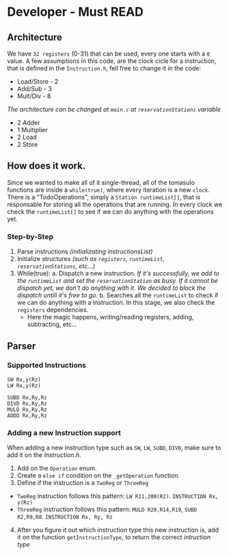 # Developer - Must READ
## Architecture

We have `32 registers` (0-31) that can be used, every one starts with a `0` value.
A few assumptions in this code, are the clock cicle for a instruction, that is defined in the `Instruction.h`, fell free to change it in the code:
* Load/Store - 2
* Add/Sub - 3
* Mult/Div - 8

_The architecture can be changed at `main.c` at `reservationStations` variable_
* 2 Adder
* 1 Multiplier
* 2 Load
* 2 Store


## How does it work.
Since we wanted to make all of it single-thread, all of the tomasulo functions are inside a `while(true)`, where every iteration is a new `clock`.
There is a "TodoOperations", simply a `Station runtimeList[]`, that is responsable for storing all the operations that are running. In every clock we check the `runtimeList[]` to see if we can do anything with the operations yet.

### Step-by-Step
1. Parse instructions _(initializating instructionsList)_
2. Initialize structures _(such as `registers`, `runtimeList`, `reservationStations`, etc...)_
3. While(true):
   a. Dispatch a new instruction. _If it's successfully, we add to the `runtimeList` and set the `reservationStation` as busy. If it cannot be dispatch yet, we don't do anything with it. We decided to block the dispatch untill it's free to go_.
   b. Searches all the `runtimeList` to check if we can do anything with a instruction. In this stage, we also check the `registers` dependencies.
      * Here the magic happens, writing/reading registers, adding, subtracting, etc...


## Parser
### Supported Instructions
```assembly
SW Rx,y(Rz)
LW Rx,y(Rz)

SUBD Rx,Ry,Rz
DIVD Rx,Ry,Rz
MULD Rx,Ry,Rz
ADDD Rx,Ry,Rz
```

### Adding a new Instruction support
When adding a new instruction type such as `SW`, `LW`, `SUBD`, `DIVD`, make sure to add it on the _Instruction.h_.

1. Add on the `Operation` enum. 
2. Create a `else if` condition on the `_getOperation` function.
3. Define if the instruction is a `TwoReg` or `ThreeReg`
* `TwoReg` instruction follows this pattern: `LW R11,200(R2)`. `INSTRUCTION Rx, y(Rz)`
* `ThreeReg` instruction follows this pattern: `MULD R20,R14,R19`, `SUBD R2,R9,R8`. `INSTRUCTION Rx, Ry, Rz`
4. After you figure it out which instruction type this new instruction is, add it on the function `getInstructionType`, to return the correct _intruction type_
